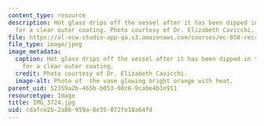 ```yaml
---
content_type: resource
description: Hot glass drips off the vessel after it has been dipped in the furnace
  for a clear outer coating. Photo courtesy of Dr. Elizabeth Cavicchi.
file: https://ol-ocw-studio-app-qa.s3.amazonaws.com/courses/ec-050-recreate-experiments-from-history-inform-the-future-from-the-past-galileo-january-iap-2010/cdafce2b2a86959a8e35072fe18a64fd_IMG_3724.jpg
file_type: image/jpeg
image_metadata:
  caption: Hot glass drips off the vessel after it has been dipped in the furnace
    for a clear outer coating.
  credit: Photo courtesy of Dr. Elizabeth Cavicchi.
  image-alt: Photo of  the vase glowing bright orange with heat.
parent_uid: 52359a2b-465b-b053-08c6-9cabe4b1e911
resourcetype: Image
title: IMG_3724.jpg
uid: cdafce2b-2a86-959a-8e35-072fe18a64fd
---
```

